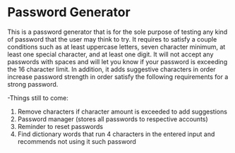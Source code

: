 # Password Generator
This is a password generator that is for the sole purpose of testing any kind of password that the user may think to try. It requires to satisfy a couple conditions such as at least uppercase letters, seven character minimum, at least one special character, and at least one digit. It will not accept any passwords with spaces and will let you know if your password is exceeding the 16 character limit. In addition, it adds suggestive characters in order increase password strength in order satisfy the following requirements for a strong password.


-Things still to come: 
  1. Remove characters if character amount is exceeded to add suggestions
  2. Password manager (stores all passwords to respective accounts)
  3. Reminder to reset passwords
  4. Find dictionary words that run 4 characters in the entered input and recommends not using it such password
